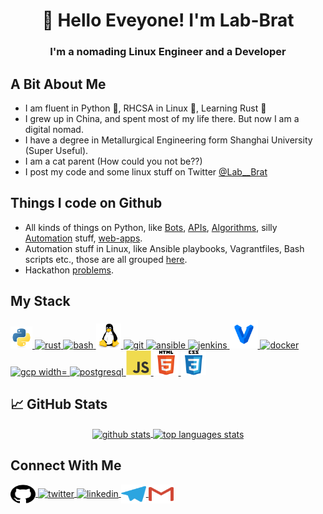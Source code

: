 <h1 align="center">🐀 Hello Eveyone! I'm Lab-Brat </h1>

<h3 align="center"> I'm a nomading Linux Engineer and a Developer </h3>

## A Bit About Me

* I am fluent in Python 🐍, RHCSA in Linux 🐧, Learning Rust 🦀
* I grew up in China, and spent most of my life there. But now I am a digital nomad.
* I have a degree in Metallurgical Engineering form Shanghai University (Super Useful).
* I am a cat parent (How could you not be??)
* I post my code and some linux stuff on Twitter [@Lab__Brat](https://twitter.com/Lab__Brat)

## Things I code on Github
* All kinds of things on Python, like [Bots](https://github.com/Lab-Brat/pebbles_bot), [APIs](https://github.com/Lab-Brat/lichess), [Algorithms](https://github.com/Lab-Brat/tsp), silly [Automation](https://github.com/Lab-Brat/autocommitter) stuff, [web-apps](https://github.com/Lab-Brat/flask_masque).
* Automation stuff in Linux, like Ansible playbooks, Vagrantfiles, Bash scripts etc., those are all grouped [here](https://github.com/Lab-Brat/linux_scripts).
* Hackathon [problems](https://github.com/Lab-Brat/RED_OS_Welcome).

## My Stack
<p align="left"> 
  <a href="https://www.python.org" target="_blank"> 
    <img src="https://raw.githubusercontent.com/devicons/devicon/master/icons/python/python-original.svg" alt="python" width="35" height="35"/> 
  </a> 
  <a href="https://www.rust-lang.org/" target="_blank">
    <img src="https://www.rust-lang.org/static/images/rust-logo-blk.svg" alt="rust" width="40" height="40"/>
  </a>
  <a href="https://www.gnu.org/software/bash/" target="_blank"> 
    <img src="https://www.vectorlogo.zone/logos/gnu_bash/gnu_bash-icon.svg" alt="bash" width="40" height="40"/> 
  </a>
  <a href="https://www.linux.org/" target="_blank"> 
    <img src="https://raw.githubusercontent.com/devicons/devicon/master/icons/linux/linux-original.svg" alt="linux" width="40" height="40"/> 
  </a>
  <a href="https://git-scm.com/" target="_blank"> 
    <img src="https://www.vectorlogo.zone/logos/git-scm/git-scm-icon.svg" alt="git" width="40" height="40"/> 
  </a>
  <a href="https://www.ansible.com" target="_blank"> 
    <img src="https://logos-download.com/wp-content/uploads/2016/10/Ansible_logo.png" alt="ansible" width="40" height="40"/> 
  </a> 
  <a href="https://www.jenkins.io"> 
    <img src="https://upload.wikimedia.org/wikipedia/commons/thumb/e/e9/Jenkins_logo.svg/1200px-Jenkins_logo.svg.png" alt="jenkins" width="30" height="40"/> 
  </a> 
  <a href="https://www.vagrantup.com/" target="_blank"> 
    <img src="https://raw.githubusercontent.com/github/explore/80688e429a7d4ef2fca1e82350fe8e3517d3494d/topics/vagrant/vagrant.png" alt="vagrant" width="45" height="45"/> 
  </a> 
  <a href="https://www.docker.com"> 
    <img src="https://www.docker.com/wp-content/uploads/2022/03/Moby-logo.png" alt="docker" width="55" height="40"/> 
  </a> 
  <a href="https://cloud.google.com/">
    <img src="https://brandeps.com/icon-download/G/Google-cloud-platform-icon-vector-02.svg" alt="gcp width="40" height="40"/"
  </a>
  <a href="https://www.postgresql.org/" target="_blank"> 
    <img src="https://www.postgresql.org/media/img/about/press/elephant.png" alt="postgresql" width="40" height="40"/> 
  </a>
  <a href="https://developer.mozilla.org/en-US/docs/Web/JavaScript" target="_blank"> 
    <img src="https://raw.githubusercontent.com/devicons/devicon/master/icons/javascript/javascript-original.svg" alt="javascript" width="40" height="40"/> 
  </a>
  <a href="https://www.w3.org/html/" target="_blank"> 
    <img src="https://raw.githubusercontent.com/devicons/devicon/master/icons/html5/html5-original-wordmark.svg" alt="html5" width="40" height="40"/>
  </a>
  <a href="https://www.w3schools.com/css/" target="_blank"> 
    <img src="https://raw.githubusercontent.com/devicons/devicon/master/icons/css3/css3-original-wordmark.svg" alt="css3" width="40" height="40"/> 
  </a>
</p>

## &#x1f4c8; GitHub Stats
<p align="center">
  <a href="https://github.com/Lab-Brat">
    <img height="200px"width="55%" align="center" alt="github stats" src="https://github-readme-stats.vercel.app/api?username=Lab-Brat&include_all_commits=true&count_private=true&show_icons=true&theme=default_repocard" />
  </a>
  <a href="https://github.com/Lab-Brat">
    <img height="200px" width="40%" alt="top languages stats" align="center" src="https://github-readme-stats.vercel.app/api/top-langs/?username=Lab-Brat&langs_count=8&layout=compact&theme=default_repocard" />
  </a>
</p>

## Connect With Me

<p align="left">
  <a href="https://www.github.com/Lab-Brat" target="_blank">
    <img align="center" src="https://raw.githubusercontent.com/sagarchoudhary96/sagarchoudhary96/main/icons/github.svg" alt="github" height="30" width="40" />
  </a>
  <a href="https://twitter.com/Lab__Brat" target="_blank">
    <img align="center" src="https://raw.githubusercontent.com/rahuldkjain/github-profile-readme-generator/master/src/images/icons/Social/twitter.svg" alt="twitter" height="30" width="40" />
  </a>
  <a href="https://www.linkedin.com/in/stepan-kulikov-v/" target="_blank">
    <img align="center" src="https://raw.githubusercontent.com/rahuldkjain/github-profile-readme-generator/master/src/images/icons/Social/linked-in-alt.svg" alt="linkedin" height="30" width="40" />
  </a>
  <a href="https://t.me/Lab_Brat" target="_blank">
    <img align="center" src="https://raw.githubusercontent.com/sagarchoudhary96/sagarchoudhary96/main/icons/telegram.svg" alt="telegram" height="30" width="40" />
  </a>
  <a href="mailto:kulikov.stepan.v@gmail.com" target="_blank">
    <img align="center" src="https://raw.githubusercontent.com/sagarchoudhary96/sagarchoudhary96/main/icons/gmail.svg" alt="gmail" height="30" width="40" />
  </a>
</p>
<br>
